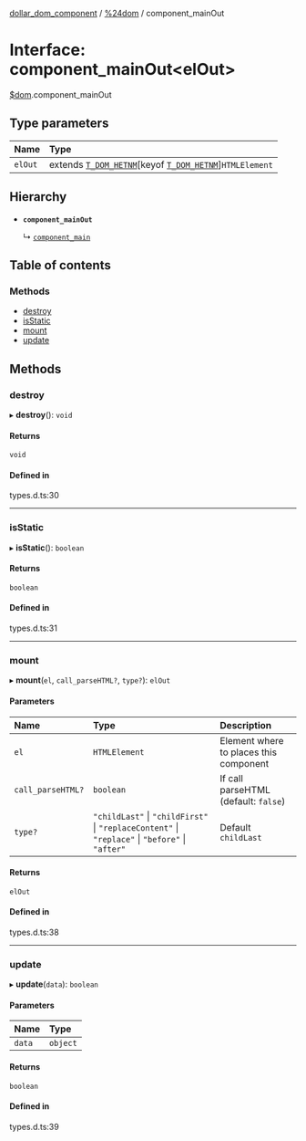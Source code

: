 [dollar_dom_component](../README.md) / [%24dom](../modules/_dom.md) / component_mainOut

# Interface: component\_mainOut<elOut\>

[$dom](../modules/_dom.md).component_mainOut

## Type parameters

| Name | Type |
| :------ | :------ |
| `elOut` | extends [`T_DOM_HETNM`](../modules/_dom.md#t_dom_hetnm)[keyof [`T_DOM_HETNM`](../modules/_dom.md#t_dom_hetnm)]`HTMLElement` |

## Hierarchy

- **`component_mainOut`**

  ↳ [`component_main`](_dom.component_main.md)

## Table of contents

### Methods

- [destroy](_dom.component_mainOut.md#destroy)
- [isStatic](_dom.component_mainOut.md#isstatic)
- [mount](_dom.component_mainOut.md#mount)
- [update](_dom.component_mainOut.md#update)

## Methods

### destroy

▸ **destroy**(): `void`

#### Returns

`void`

#### Defined in

types.d.ts:30

___

### isStatic

▸ **isStatic**(): `boolean`

#### Returns

`boolean`

#### Defined in

types.d.ts:31

___

### mount

▸ **mount**(`el`, `call_parseHTML?`, `type?`): `elOut`

#### Parameters

| Name | Type | Description |
| :------ | :------ | :------ |
| `el` | `HTMLElement` | Element where to places this component |
| `call_parseHTML?` | `boolean` | If call parseHTML (default: `false`) |
| `type?` | ``"childLast"`` \| ``"childFirst"`` \| ``"replaceContent"`` \| ``"replace"`` \| ``"before"`` \| ``"after"`` | Default `childLast` |

#### Returns

`elOut`

#### Defined in

types.d.ts:38

___

### update

▸ **update**(`data`): `boolean`

#### Parameters

| Name | Type |
| :------ | :------ |
| `data` | `object` |

#### Returns

`boolean`

#### Defined in

types.d.ts:39
